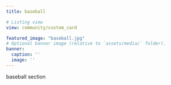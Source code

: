 ```yaml
---
title: baseball

# Listing view
view: community/custom_card

featured_image: "baseball.jpg"
# Optional banner image (relative to `assets/media/` folder).
banner:
  caption: ''
  image: ''
---
```



baseball section
